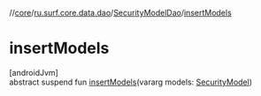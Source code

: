 //[core](../../../index.md)/[ru.surf.core.data.dao](../index.md)/[SecurityModelDao](index.md)/[insertModels](insert-models.md)

# insertModels

[androidJvm]\
abstract suspend fun [insertModels](insert-models.md)(vararg models: [SecurityModel](../../ru.surf.core.data.models/-security-model/index.md))
